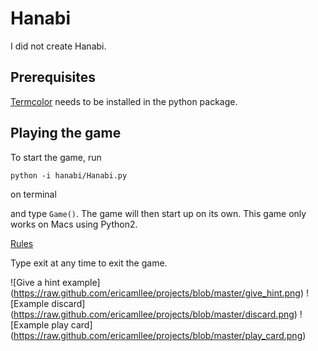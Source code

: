 # Hanabi

I did not create Hanabi. 


## Prerequisites
[Termcolor](https://pypi.python.org/pypi/termcolor) needs to be installed in the python package.

## Playing the game
To start the game, run

`python -i hanabi/Hanabi.py`

on terminal

and type `Game()`. The game will then start up on its own. This game only works on Macs using Python2.

[Rules](http://www.gezelschapsspel.info/sites/default/files/bijlages/Hanabi_Rules_Summary.pdf)

Type exit at any time to exit the game.

![Give a hint example] (https://raw.github.com/ericamllee/projects/blob/master/give_hint.png)
![Example discard] (https://raw.github.com/ericamllee/projects/blob/master/discard.png)
![Example play card] (https://raw.github.com/ericamllee/projects/blob/master/play_card.png)